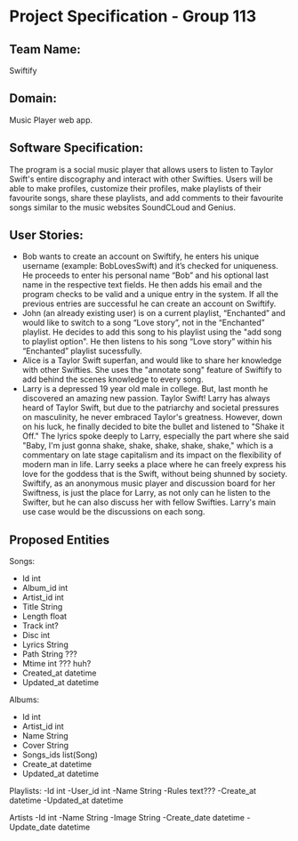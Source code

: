 # Project Specification - Group 113

## Team Name:
Swiftify

## Domain:
Music Player web app.

## Software Specification:
The program is a social music player that allows users to listen to Taylor Swift's entire discography and interact with
other Swifties. Users will be able to make profiles, customize their profiles, make playlists of their favourite songs, 
share these playlists, and add comments to their favourite songs similar to the music websites SoundCLoud and Genius.

## User Stories:


- Bob wants to create an account on Swiftify, he enters his unique username (example: BobLovesSwift) and it’s checked for uniqueness. He proceeds to enter his personal name “Bob” and his optional last name in the respective text fields. He then adds his email and the program checks to be valid and a unique entry in the system. If all the previous entries are successful he can create an account on Swiftify.
- John (an already existing user) is on a current playlist, “Enchanted” and would like to switch to a song “Love story”, not in the “Enchanted” playlist. He decides to add this song to his playlist using the "add song to playlist option". He then listens to his song “Love story” within his “Enchanted” playlist sucessfully.
- Alice is a Taylor Swift superfan, and would like to share her knowledge with other Swifties. She uses the "annotate 
song" feature of Swiftify to add behind the scenes knowledge to every song.
- Larry is a depressed 19 year old male in college. But, last month he discovered an amazing new passion. Taylor Swift!
  Larry has always heard of Taylor Swift, but due to the patriarchy and societal pressures on masculinity, he never
  embraced Taylor's greatness. However, down on his luck, he finally decided to bite the bullet and listened to
  "Shake it Off." The lyrics spoke deeply to Larry, especially the part where she said "Baby, I'm just gonna shake, shake,
  shake, shake, shake," which is a commentary on late stage capitalism and its impact on the flexibility of modern man in
  life. Larry seeks a place where he can freely express his love for the goddess that is the Swift, without being shunned
  by society. Swiftify, as an anonymous music player and discussion board for her Swiftness, is just the place for Larry,
  as not only can he listen to the Swifter, but he can also discuss her with fellow Swifties. Larry's main use case would be
  the discussions on each song.

## Proposed Entities 
Songs:
- Id int
- Album_id int
- Artist_id int
- Title String
- Length float
- Track int?
- Disc int
- Lyrics String
- Path String ???
- Mtime int ??? huh?
- Created_at datetime
- Updated_at datetime

Albums:
- Id int
- Artist_id int
- Name String
- Cover String
- Songs_ids list(Song)
- Create_at datetime
- Updated_at datetime

Playlists:
-Id int
-User_id int
-Name String
-Rules text???
-Create_at datetime
-Updated_at datetime

Artists
-Id int 
-Name String
-Image String
-Create_date datetime
-Update_date datetime



